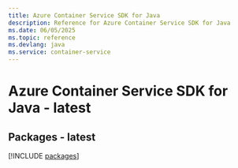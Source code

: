 ```yaml
---
title: Azure Container Service SDK for Java
description: Reference for Azure Container Service SDK for Java
ms.date: 06/05/2025
ms.topic: reference
ms.devlang: java
ms.service: container-service
---
```

# Azure Container Service SDK for Java - latest
## Packages - latest
[!INCLUDE [packages](container-service-index.md)]